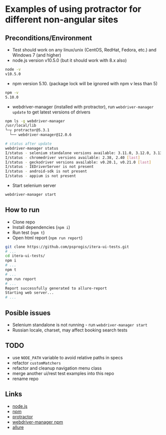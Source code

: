 # Examples of using protractor for different non-angular sites

## Preconditions/Environment
* Test should work on any linux/unix (CentOS, RedHat, Fedora, etc.) and Windows 7 (and higher)
* node.js version v10.5.0 (but it should work with 8.x also)
```bash
node -v
v10.5.0
```
* npm version 5.10. (package lock will be ignored with npm v less than 5)
```bash
npm -v
5.10.0
```
* webdriver-manager (installed with protractor), run `webdriver-manager update` to get latest versions of drivers
```bash
npm ls -g webdriver-manager
/usr/local/lib
└─┬ protractor@5.3.1
  └── webdriver-manager@12.0.6

# status after update
webdriver-manager status
I/status - selenium standalone versions available: 3.11.0, 3.12.0, 3.13.0 [last]
I/status - chromedriver versions available: 2.38, 2.40 [last]
I/status - geckodriver versions available: v0.20.1, v0.21.0 [last]
I/status - IEDriverServer is not present
I/status - android-sdk is not present
I/status - appium is not present
```
* Start selenium server
```bash
webdriver-manager start
```

## How to run
* Clone repo
* Install dependencies (`npm i`)
* Run test (`npm t`)
* Open html report (```npm run report```)
```bash
git clone https://github.com/psprogis/itera-ui-tests.git
# ...
cd itera-ui-tests/
npm i
# ...
npm t
# ...
npm run report
# ...
Report successfully generated to allure-report
Starting web server...
# ...
```

## Posible issues
* Selenium standalone is not running - run `webdriver-manager start`
* Russian locale, charset, may affect booking search tests

## TODO
* use `NODE_PATH` variable to avoid relative paths in specs
* refactor `customMatchers` 
* refactor and cleanup navigation menu class
* merge another ui/rest test examples into this repo
* rename repo

## Links
* [node.js](https://nodejs.org/en/)
* [npm](https://www.npmjs.com/)
* [protractor](protractortest.org)
* [webdriver-manager npm](https://www.npmjs.com/package/webdriver-manager)
* [allure](http://allure.qatools.ru/)
